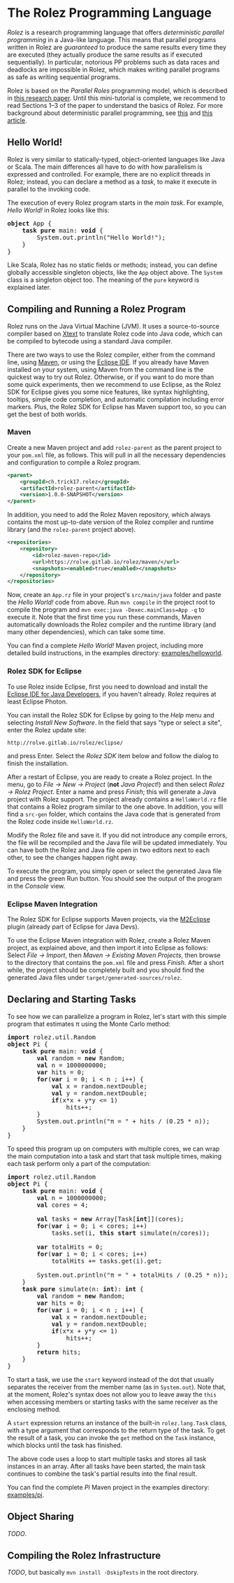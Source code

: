 # The Rolez Programming Language

*Rolez* is a research programming language that offers *deterministic parallel
programming* in a Java-like language.
This means that parallel programs written in Rolez are *guaranteed* to produce
the same results every time they are executed (they actually produce the same
results as if executed sequentially).
In particular, notorious PP problems such as data races and deadlocks are
impossible in Rolez, which makes writing parallel programs as safe as writing
sequential programs.

Rolez is based on the *Parallel Roles* programming model, which is described in
[this research paper][pr].
Until this mini-tutorial is complete, we recommend to read Sections 1&ndash;3
of the paper to understand the basics of Rolez.
For more background about deterministic parallel programming, see
[this][threads] and [this article][deterministic].


## Hello World!

Rolez is very similar to statically-typed, object-oriented languages like Java
or Scala.
The main differences all have to do with how parallelism is expressed and
controlled.
For example, there are no explicit threads in Rolez; instead, you can declare
a method as a *task*, to make it execute in parallel to the invoking code.

The execution of every Rolez program starts in the *main task*.
For example, *Hello World!* in Rolez looks like this:

<pre>
<strong>object</strong> App {
    <b>task pure</b> main: <b>void</b> {
        System.out.println("Hello World!");
    }
}
</pre>

Like Scala, Rolez has no static fields or methods; instead, you can define
globally accessible singleton objects, like the `App` object above.
The `System` class is a singleton object too.
The meaning of the `pure` keyword is explained later.


## Compiling and Running a Rolez Program

Rolez runs on the Java Virtual Machine (JVM).
It uses a source-to-source compiler based on [Xtext][xtext] to translate Rolez
code into Java code, which can be compiled to bytecode using a standard Java
compiler.

There are two ways to use the Rolez compiler, either from the command line,
using [Maven][mvn], or using the [Eclipse IDE][eclipse].
If you already have Maven installed on your system, using Maven from the
command line is the quickest way to try out Rolez.
Otherwise, or if you want to do more than some quick experiments, then we
recommend to use Eclipse, as the Rolez SDK for Eclipse gives you some nice
features, like syntax highlighting, tooltips, simple code completion, and
automatic compilation including error markers.
Plus, the Rolez SDK for Eclipse has Maven support too, so you can get the best
of both worlds.

### Maven

Create a new Maven project and add `rolez-parent` as the parent project to your
`pom.xml` file, as follows.
This will pull in all the necessary dependencies and configuration to compile a
Rolez program.

```xml
<parent>
    <groupId>ch.trick17.rolez</groupId>
    <artifactId>rolez-parent</artifactId>
    <version>1.0.0-SNAPSHOT</version>
</parent>
```

In addition, you need to add the Rolez Maven repository, which always contains
the most up-to-date version of the Rolez compiler and runtime library (and the
`rolez-parent` project above).

```xml
<repositories>
    <repository>
        <id>rolez-maven-repo</id>
        <url>https://rolve.gitlab.io/rolez/maven/</url>
        <snapshots><enabled>true</enabled></snapshots>
    </repository>
</repositories>
```

Now, create an `App.rz` file in your project's `src/main/java` folder and paste
the *Hello World!* code from above. Run `mvn compile` in the project root to
compile the program and `mvn exec:java -Dexec.mainClass=App -q` to execute it.
Note that the first time you run these commands, Maven automatically downloads
the Rolez compiler and the runtime library (and many other dependencies), which
can take some time.

You can find a complete *Hello World!* Maven project, including more detailed build
instructions, in the examples directory:
[examples/helloworld](https://github.com/rolve/rolez/tree/master/examples/helloworld).

### Rolez SDK for Eclipse

To use Rolez inside Eclipse, first you need to download and install the
[Eclipse IDE for Java Developers][eclipse-java], if you haven't already.
Rolez requires at least Eclipse Photon.

You can install the Rolez SDK for Eclipse by going to the *Help* menu and selecting
*Install New Software*.
In the field that says "type or select a site", enter the Rolez update site:

    http://rolve.gitlab.io/rolez/eclipse/

and press Enter.
Select the *Rolez SDK* item below and follow the dialog to finish the installation.

After a restart of Eclipse, you are ready to create a Rolez project.
In the menu, go to *File → New → Project* (**not** *Java Project*!) and then select
*Rolez → Rolez Project*.
Enter a name and press *Finish*; this will generate a Java project with Rolez support.
The project already contains a `HelloWorld.rz` file that contains a Rolez program
similar to the one above.
In addition, you will find a `src-gen` folder, which contains the Java code that is
generated from the Rolez code inside `HelloWorld.rz`.

Modify the Rolez file and save it.
If you did not introduce any compile errors, the file will be recompiled and the Java
file will be updated immediately.
You can have both the Rolez and Java file open in two editors next to each other, to
see the changes happen right away.

To execute the program, you simply open or select the generated Java file and press
the green Run button.
You should see the output of the program in the *Console* view.

### Eclipse Maven Integration

The Rolez SDK for Eclipse supports Maven projects, via the [M2Eclipse][m2eclipse]
plugin (already part of Eclipse for Java Devs).

To use the Eclipse Maven integration with Rolez, create a Rolez Maven project, as
explained above, and then import it into Eclipse as follows:
Select *File → Import*, then *Maven → Existing Maven Projects*, then browse to the
directory that contains the `pom.xml` file and press *Finish*.
After a short while, the project should be completely built and you should find the
generated Java files under `target/generated-sources/rolez`.


## Declaring and Starting Tasks

To see how we can parallelize a program in Rolez, let's start with this simple
program that estimates π using the Monte Carlo method:

<pre>
<b>import</b> rolez.util.Random
<b>object</b> Pi {
    <b>task pure</b> main: <b>void</b> {
        <b>val</b> random = <b>new</b> Random;
        <b>val</b> n = 1000000000;
        <b>var</b> hits = 0;
        <b>for</b>(<b>var</b> i = 0; i < n ; i++) {
            <b>val</b> x = random.nextDouble;              
            <b>val</b> y = random.nextDouble;
            <b>if</b>(x*x + y*y <= 1)
                hits++;
        }
        System.out.println("π = " + hits / (0.25 * n));
    }
}
</pre>

To speed this program up on computers with multiple cores, we can wrap the main
computation into a task and start that task multiple times, making each task
perform only a part of the computation:

<pre>
<b>import</b> rolez.util.Random
<b>object</b> Pi {
    <b>task pure</b> main: <b>void</b> {
        <b>val</b> n = 1000000000;
        <b>val</b> cores = 4;
        
        <b>val</b> tasks = <b>new</b> Array[Task[<b>int</b>]](cores);
        <b>for</b>(<b>var</b> i = 0; i < cores; i++)
            tasks.set(i, <b>this start</b> simulate(n/cores));
        
        <b>var</b> totalHits = 0;
        <b>for</b>(<b>var</b> i = 0; i < cores; i++)
            totalHits += tasks.get(i).get;
        
        System.out.println("π = " + totalHits / (0.25 * n));
    }
    <b>task pure</b> simulate(n: <b>int</b>): <b>int</b> {
        <b>val</b> random = <b>new</b> Random;
        <b>var</b> hits = 0;
        <b>for</b>(<b>var</b> i = 0; i < n ; i++) {
            <b>val</b> x = random.nextDouble;              
            <b>val</b> y = random.nextDouble;
            <b>if</b>(x*x + y*y <= 1)
                hits++;
        }
        <b>return</b> hits;
    }
}
</pre>

To start a task, we use the `start` keyword instead of the dot that usually
separates the receiver from the member name (as in `System.out`).
Note that, at the moment, Rolez's syntax does not allow you to leave away
the `this` when accessing members or starting tasks with the same receiver as
the enclosing method.

A `start` expression returns an instance of the built-in `rolez.lang.Task`
class, with a type argument that corresponds to the return type of the task.
To get the result of a task, you can invoke the `get` method on the `Task`
instance, which blocks until the task has finished.

The above code uses a loop to start multiple tasks and stores all task instances
in an array.
After all tasks have been started, the main task continues to combine the
task's partial results into the final result.

You can find the complete *Pi* Maven project in the examples directory:
[examples/pi](https://github.com/rolve/rolez/tree/master/examples/pi).


## Object Sharing

*TODO*.


## Compiling the Rolez Infrastructure

*TODO*, but basically `mvn install -DskipTests` in the root directory.


[threads]: http://www.eecs.berkeley.edu/Pubs/TechRpts/2006/EECS-2006-1.pdf
[deterministic]: https://www.usenix.org/legacy/event/hotpar09/tech/full_papers/bocchino/bocchino_html/
[pr]: http://people.inf.ethz.ch/mfaes/publications/parallel-roles-corrected.pdf
[xtext]: http://www.eclipse.org/Xtext/
[mvn]: https://maven.apache.org/
[eclipse]: https://www.eclipse.org/ide/
[eclipse-java]: 
https://www.eclipse.org/downloads/packages/release/2018-09/r/eclipse-ide-java-developers
[m2eclipse]: http://www.eclipse.org/m2e/
